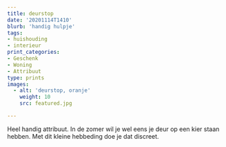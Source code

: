 ```yaml
---
title: deurstop
date: '20201114T1410'
blurb: 'handig hulpje'
tags:
- huishouding
- interieur
print_categories:
- Geschenk
- Woning
- Attribuut
type: prints
images:
  - alt: 'deurstop, oranje'
    weight: 10
    src: featured.jpg

---
```

Heel handig attribuut. In de zomer wil je wel eens je deur op een kier staan hebben. Met dit kleine hebbeding doe je dat discreet.
